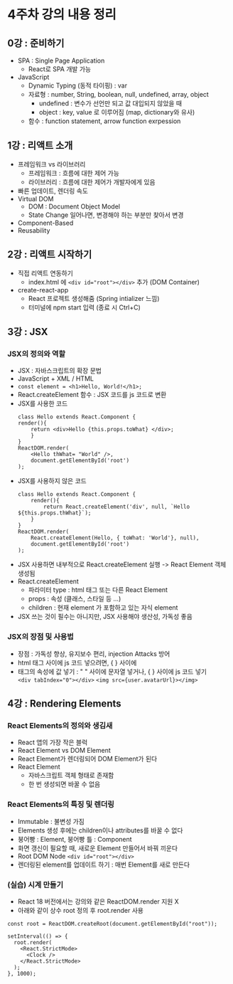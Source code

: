 # 4주차 강의 내용 정리
## 0강 : 준비하기
- SPA : Single Page Application
    - React로 SPA 개발 가능
- JavaScript 
    - Dynamic Typing (동적 타이핑) : var
    - 자료형 : number, String, boolean, null, undefined, array, object
        - undefined : 변수가 선언만 되고 값 대입되지 않았을 때
        - object : key, value 로 이루어짐 (map, dictionary와 유사)
    - 함수 : function statement, arrow function exrpession

## 1강 : 리액트 소개 
- 프레임워크 vs 라이브러리
    - 프레임워크 : 흐름에 대한 제어 가능
    - 라이브러리 : 흐름에 대한 제어가 개발자에게 있음
- 빠른 업데이트, 렌더링 속도
- Virtual DOM  
    - DOM : Document Object Model
    - State Change 일어나면, 변경해야 하는 부분만 찾아서 변경
- Component-Based
- Reusability

## 2강 : 리액트 시작하기
- 직접 리액트 연동하기
    - index.html 에 `<div id="root"></div>` 추가 (DOM Container)
- create-react-app
    - React 프로젝트 생성해줌 (Spring intializer 느낌)
    - 터미널에 npm start 입력 (종료 시 Ctrl+C)

## 3강 : JSX

### JSX의 정의와 역할
- JSX : 자바스크립트의 확장 문법
- JavaScript + XML / HTML
- `const element = <h1>Hello, World!</h1>;`
-  React.createElement 함수 : JSX 코드를 js 코드로 변환
- JSX를 사용한 코드
    ``` 
    class Hello extends React.Component { 
	render(){
    	return <div>Hello {this.props.toWhat} </div>;
        }
    }
    ReactDOM.render(
	    <Hello thWhat= "World" />,
        document.getElementById('root')
    ); 
    ```
- JSX를 사용하지 않은 코드
    ``` 
    class Hello extends React.Component { 
	    render(){
    	    return React.createElement('div', null, `Hello ${this.props.thWhat}`);
        }
    }
    ReactDOM.render(
	    React.createElement(Hello, { toWhat: 'World'}, null),
        document.getElementById('root')
    );
    ``` 
- JSX 사용하면 내부적으로 React.createElement 실행 -> React Element 객체 생성됨
- React.createElement 
    - 파라미터 type : html 태그 또는 다른 React Element
    - props : 속성 (클래스, 스타일 등 ...)
    - children : 현재 element 가 포함하고 있는 자식 element
- JSX 쓰는 것이 필수는 아니지만, JSX 사용해야 생산성, 가독성 좋음

### JSX의 장점 및 사용법
- 장점 : 가독성 향상, 유지보수 편리, injection Attacks 방어
- html 태그 사이에 js 코드 넣으려면, { } 사이에
- 태그의 속성에 값 넣기 : " " 사이에 문자열 넣거나, { } 사이에 js 코드 넣기  
`<div tabIndex="0"></div>` `<img src={user.avatarUrl}></img>`

## 4강 : Rendering Elements
### React Elements의 정의와 생김새
- React 앱의 가장 작은 블럭
- React Element vs DOM Element
- React Element가 렌더링되어 DOM Element가 된다
- React Element
    - 자바스크립트 객체 형태로 존재함
    - 한 번 생성되면 바꿀 수 없음

### React Elements의 특징 및 렌더링
- Immutable : 불변성 가짐
- Elements 생성 후에는 children이나 attributes를 바꿀 수 없다 
- 붕어빵 : Element, 붕어빵 틀 : Component
- 화면 갱신이 필요할 때, 새로운 Element 만들어서 바꿔 끼운다
- Root DOM Node `<div id="root"></div>`
- 렌더링된 element를 업데이트 하기 : 매번 Element를 새로 만든다

### (실습) 시계 만들기
- React 18 버전에서는 강의와 같은 ReactDOM.render 지원 X
- 아래와 같이 상수 root 정의 후 root.render 사용
```
const root = ReactDOM.createRoot(document.getElementById("root"));

setInterval(() => {
  root.render(
    <React.StrictMode>
      <Clock />
    </React.StrictMode>
  );
}, 1000);
```